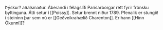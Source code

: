 Þýskur? aðalsmaður.
Áberandi í félagslífi Parísarborgar rétt fyrir frönsku byltinguna.
Átti setur í [[Poissy]].
Setur brennt niður 1789.
Pfenalik er stungið í steininn þar sem nú er [[Geðveikrahælið Charenton]].
Er hann [[Hinn Ókunni]]?